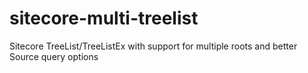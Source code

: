 # sitecore-multi-treelist
Sitecore TreeList/TreeListEx with support for multiple roots and better Source query options
